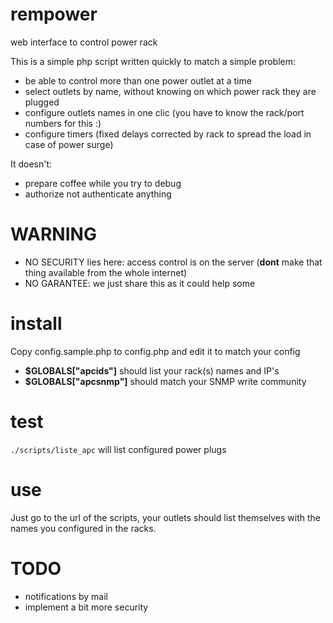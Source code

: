rempower
========

web interface to control power rack

This is a simple php script written quickly to match a simple problem: 
* be able to control more than one power outlet at a time
* select outlets by name, without knowing on which power rack they are plugged
* configure outlets names in one clic (you have to know the rack/port numbers for this :)
* configure timers (fixed delays corrected by rack to spread the load in case of power surge)

It doesn't:
* prepare coffee while you try to debug
* authorize not authenticate anything

# WARNING
* NO SECURITY lies here: access control is on the server (**dont** make that 
thing available from the whole internet)
* NO GARANTEE: we just share this as it could help some

# install
Copy config.sample.php to config.php and edit it to match your config

* **$GLOBALS["apcids"]** should list your rack(s) names and IP's
* **$GLOBALS["apcsnmp"]** should match your SNMP write community

# test
`./scripts/liste_apc` will list configured power plugs

# use
Just go to the url of the scripts, your outlets should list themselves
with the names you configured in the racks.

# TODO
* notifications by mail
* implement a bit more security
